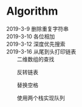 # Algorithm  
2019-3-9 删除重复字符串  
2019-3-10 各位相加  
2019-3-12 深度优先搜索  
2019-3-16 从尾到头打印链表  
&emsp;&emsp;二维数组的查找
<p style="text-indent:2em">反转链表</p>
<p style="text-indent:2em">替换空格</p>
<p style="text-indent:2em">使用两个栈实现队列</p>
